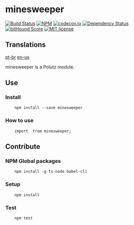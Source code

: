 # minesweeper

[![Build Status](https://travis-ci.org/alanmarcell/minesweeper.svg)](https://travis-ci.org/alanmarcell/minesweeper)
[![NPM](https://img.shields.io/npm/v/minesweeper.svg)](https://www.npmjs.com/package/minesweeper)
[![codecov.io](http://codecov.io/github/alanmarcell/minesweeper/coverage.svg)](http://codecov.io/github/alanmarcell/minesweeper)
[![Dependency Status](https://gemnasium.com/alanmarcell/minesweeper.svg)](https://gemnasium.com/alanmarcell/minesweeper)
[![bitHound Score](https://www.bithound.io/github/gotwarlost/istanbul/badges/score.svg)](https://www.bithound.io/github/alanmarcell/minesweeper)
[![MIT license](http://img.shields.io/badge/license-MIT-brightgreen.svg)](http://opensource.org/licenses/MIT)

## Translations
[pt-br](https://github.com/alanmarcell/minesweeper/blob/master/README.pt-br.md)
[en-us](https://github.com/alanmarcell/minesweeper/blob/master/README.md)

minesweeper is a Polutz module.


## Use

### Install
```
    npm install --save minesweeper
```

### How to use
```
    import  from minesweeper;

```


## Contribute

### NPM Global packages
```
    npm install -g ts-node babel-cli
```

### Setup
```
    npm install   
```

### Test
```
    npm test
```
